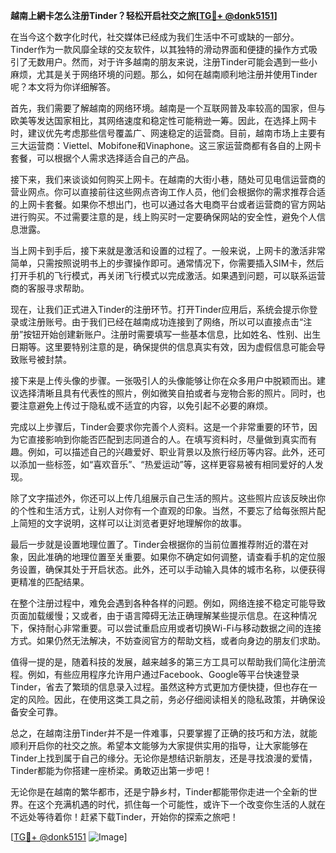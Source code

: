 **越南上網卡怎么注册Tinder？轻松开启社交之旅[[TG💪+ @donk5151](https://t.me/s/donk5151)]**

在当今这个数字化时代，社交媒体已经成为我们生活中不可或缺的一部分。Tinder作为一款风靡全球的交友软件，以其独特的滑动界面和便捷的操作方式吸引了无数用户。然而，对于许多越南的朋友来说，注册Tinder可能会遇到一些小麻烦，尤其是关于网络环境的问题。那么，如何在越南顺利地注册并使用Tinder呢？本文将为你详细解答。

首先，我们需要了解越南的网络环境。越南是一个互联网普及率较高的国家，但与欧美等发达国家相比，其网络速度和稳定性可能稍逊一筹。因此，在选择上网卡时，建议优先考虑那些信号覆盖广、网速稳定的运营商。目前，越南市场上主要有三大运营商：Viettel、Mobifone和Vinaphone。这三家运营商都有各自的上网卡套餐，可以根据个人需求选择适合自己的产品。

接下来，我们来谈谈如何购买上网卡。在越南的大街小巷，随处可见电信运营商的营业网点。你可以直接前往这些网点咨询工作人员，他们会根据你的需求推荐合适的上网卡套餐。如果你不想出门，也可以通过各大电商平台或者运营商的官方网站进行购买。不过需要注意的是，线上购买时一定要确保网站的安全性，避免个人信息泄露。

当上网卡到手后，接下来就是激活和设置的过程了。一般来说，上网卡的激活非常简单，只需按照说明书上的步骤操作即可。通常情况下，你需要插入SIM卡，然后打开手机的飞行模式，再关闭飞行模式以完成激活。如果遇到问题，可以联系运营商的客服寻求帮助。

现在，让我们正式进入Tinder的注册环节。打开Tinder应用后，系统会提示你登录或注册账号。由于我们已经在越南成功连接到了网络，所以可以直接点击“注册”按钮开始创建新账户。注册时需要填写一些基本信息，比如姓名、性别、出生日期等。这里要特别注意的是，确保提供的信息真实有效，因为虚假信息可能会导致账号被封禁。

接下来是上传头像的步骤。一张吸引人的头像能够让你在众多用户中脱颖而出。建议选择清晰且具有代表性的照片，例如微笑自拍或者与宠物合影的照片。同时，也要注意避免上传过于隐私或不适宜的内容，以免引起不必要的麻烦。

完成以上步骤后，Tinder会要求你完善个人资料。这是一个非常重要的环节，因为它直接影响到你能否匹配到志同道合的人。在填写资料时，尽量做到真实而有趣。例如，可以描述自己的兴趣爱好、职业背景以及旅行经历等内容。此外，还可以添加一些标签，如“喜欢音乐”、“热爱运动”等，这样更容易被有相同爱好的人发现。

除了文字描述外，你还可以上传几组展示自己生活的照片。这些照片应该反映出你的个性和生活方式，让别人对你有一个直观的印象。当然，不要忘了给每张照片配上简短的文字说明，这样可以让浏览者更好地理解你的故事。

最后一步就是设置地理位置了。Tinder会根据你的当前位置推荐附近的潜在对象，因此准确的地理位置至关重要。如果你不确定如何调整，请查看手机的定位服务设置，确保其处于开启状态。此外，还可以手动输入具体的城市名称，以便获得更精准的匹配结果。

在整个注册过程中，难免会遇到各种各样的问题。例如，网络连接不稳定可能导致页面加载缓慢；又或者，由于语言障碍无法正确理解某些提示信息。在这种情况下，保持耐心非常重要。可以尝试重启应用或者切换Wi-Fi与移动数据之间的连接方式。如果仍然无法解决，不妨查阅官方的帮助文档，或者向身边的朋友们求助。

值得一提的是，随着科技的发展，越来越多的第三方工具可以帮助我们简化注册流程。例如，有些应用程序允许用户通过Facebook、Google等平台快速登录Tinder，省去了繁琐的信息录入过程。虽然这种方式更加方便快捷，但也存在一定的风险。因此，在使用这类工具之前，务必仔细阅读相关的隐私政策，并确保设备安全可靠。

总之，在越南注册Tinder并不是一件难事，只要掌握了正确的技巧和方法，就能顺利开启你的社交之旅。希望本文能够为大家提供实用的指导，让大家能够在Tinder上找到属于自己的缘分。无论你是想结识新朋友，还是寻找浪漫的爱情，Tinder都能为你搭建一座桥梁。勇敢迈出第一步吧！

无论你是在越南的繁华都市，还是宁静乡村，Tinder都能带你走进一个全新的世界。在这个充满机遇的时代，抓住每一个可能性，或许下一个改变你生活的人就在不远处等待着你！赶紧下载Tinder，开始你的探索之旅吧！

[[TG💪+ @donk5151](https://t.me/s/donk5151) ![Image](https://i.postimg.cc/rwNCRYN7/Snipaste-2025-04-30-17-27-05.png)]